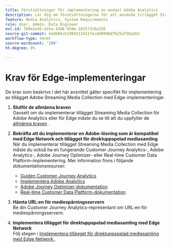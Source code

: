 ```yaml
---
title: Förutsättningar för implementering av endast Adobe Analytics
description: Lär dig om förutsättningarna för att använda tillägget Streaming Media Collection med implementeringar som endast gäller för Adobe Analytics eller Edge
feature: Media Analytics, System Requirements
role: User, Admin, Data Engineer
exl-id: 7b042e45-e35a-43d6-b59e-282573c6a326
source-git-commit: 4ed604cb1969212421fecd40996d7b25af50a2b2
workflow-type: tm+mt
source-wordcount: '189'
ht-degree: 0%

---
```


# Krav för Edge-implementeringar

De krav som beskrivs i det här avsnittet gäller specifikt för implementering av tillägget Adobe Streaming Media Collection med Edge-implementeringar.

1. **Slutför de allmänna kraven**<br>
Oavsett om du implementerar tillägget Streaming Media Collection för Adobe Analytics eller för Edge måste du se till att du uppfyller de [allmänna kraven](/help/getting-started/prereqs.md) .

1. **Bekräfta att du implementerar en Adobe-lösning som är kompatibel med Edge Network och tillägget för direktuppspelad mediasamling**<br>
När du implementerar tillägget Streaming Media Collection med Edge måste du också ha en fungerande Customer Journey Analytics-, Adobe Analytics-, Adobe Journey Optimizer- eller Real-time Customer Data Platform-implementering. Mer information finns i följande dokumentationsresurser:
   * [Guiden Customer Journey Analytics](https://experienceleague.adobe.com/docs/analytics-platform/using/cja-landing.html?lang=en)
   * [Implementera Adobe Analytics](https://experienceleague.adobe.com/docs/analytics/implementation/home.html)
   * [Adobe Journey Optimizer-dokumentation](https://experienceleague.adobe.com/docs/journey-optimizer.html)
   * [Real-time Customer Data Platform-dokumentation](https://experienceleague.adobe.com/docs/real-time-customer-data-platform.html)

1. **Hämta URL:en för mediespårningsservern**<br>
Be din Customer Journey Analytics-representant om URL:en för mediespårningsservern. <!-- This is the `collection-api-server` URL for the Mobile SDK, the JavaScript SDK, and the non-collection-api tracking server for Roku. Domain names for API implementation is: `[your_namespace].hb-api.omtrdc.net`. -->

1. **Implementera tillägget för direktuppspelad mediasamling med Edge Network**<br>
Följ stegen i [Implementera tillägget för direktuppspelad mediesamling med Edge Network ](/help/implementation/edge/implementation-edge.md) .
